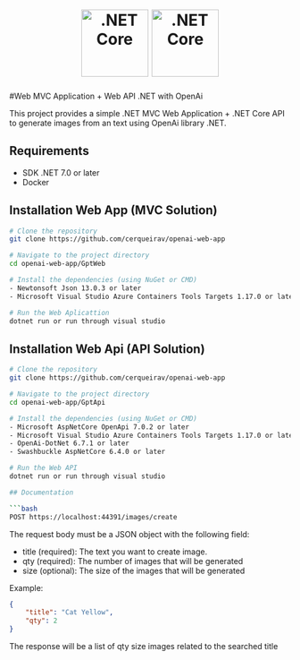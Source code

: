 <div align="center">
	<h1 align="center">
	    <img height="120" width="120" alt=".NET Core" src="https://upload.wikimedia.org/wikipedia/commons/thumb/e/ee/.NET_Core_Logo.svg/2048px-.NET_Core_Logo.svg.png"/>
        <img height="120" width="120" alt=".NET Core" src="https://user-images.githubusercontent.com/34761298/232374189-d271565d-1388-4427-a0be-8742d7c67dce.jpg"/>
	</h1>
</div>

#Web MVC Application + Web API .NET with OpenAi 

This project provides a simple .NET MVC Web Application + .NET Core API to generate images from an text using OpenAi library .NET.

## Requirements

- SDK .NET 7.0 or later
- Docker

## Installation Web App (MVC Solution)

```bash
# Clone the repository
git clone https://github.com/cerqueirav/openai-web-app

# Navigate to the project directory
cd openai-web-app/GptWeb

# Install the dependencies (using NuGet or CMD)
- Newtonsoft Json 13.0.3 or later
- Microsoft Visual Studio Azure Containers Tools Targets 1.17.0 or later

# Run the Web Aplicattion
dotnet run or run through visual studio
```

## Installation Web Api (API Solution)

```bash
# Clone the repository
git clone https://github.com/cerqueirav/openai-web-app

# Navigate to the project directory
cd openai-web-app/GptApi

# Install the dependencies (using NuGet or CMD)
- Microsoft AspNetCore OpenApi 7.0.2 or later
- Microsoft Visual Studio Azure Containers Tools Targets 1.17.0 or later
- OpenAi-DotNet 6.7.1 or later
- Swashbuckle AspNetCore 6.4.0 or later

# Run the Web API
dotnet run or run through visual studio

## Documentation

```bash
POST https://localhost:44391/images/create
```

The request body must be a JSON object with the following field:

- title (required): The text you want to create image.
- qty (required): The number of images that will be generated
- size (optional): The size of the images that will be generated

Example:

```json
{
    "title": "Cat Yellow",
    "qty": 2
}
```

The response will be a list of qty size images related to the searched title
